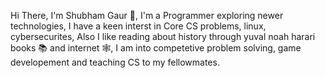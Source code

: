 Hi There, I'm Shubham Gaur 🍎,
I'm a Programmer exploring newer technologies, I have a keen interst in Core CS problems, linux, cybersecurites,
Also I like reading about history through yuval noah harari books 📚 and internet 🕸,
I am into competetive problem solving, game developement and teaching CS to my fellowmates.
